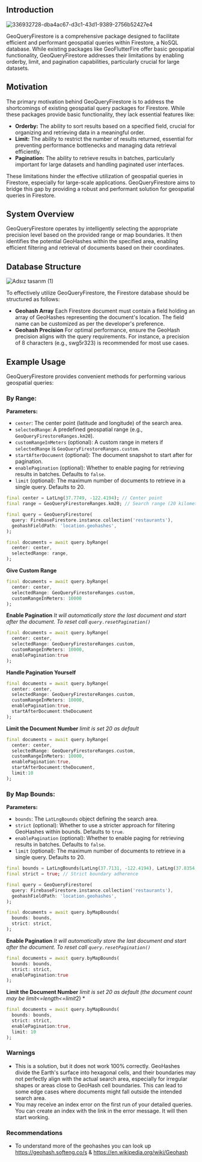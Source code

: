 ## Introduction


![336932728-dba4ac67-d3c1-43d1-9389-2756b52427e4](https://github.com/meanllbrl/geoquery_firestore/assets/83311854/e732f5c4-7470-4c0c-a472-ebe83ff0694d)


GeoQueryFirestore is a comprehensive package designed to facilitate efficient and performant geospatial queries within Firestore, a NoSQL database. While existing packages like GeoFlutterFire offer basic geospatial functionality, GeoQueryFirestore addresses their limitations by enabling orderby, limit, and pagination capabilities, particularly crucial for large datasets.

## Motivation

The primary motivation behind GeoQueryFirestore is to address the shortcomings of existing geospatial query packages for Firestore. While these packages provide basic functionality, they lack essential features like:

- **Orderby:** The ability to sort results based on a specified field, crucial for organizing and retrieving data in a meaningful order.
- **Limit:** The ability to restrict the number of results returned, essential for preventing performance bottlenecks and managing data retrieval efficiently.
- **Pagination:** The ability to retrieve results in batches, particularly important for large datasets and handling paginated user interfaces.

These limitations hinder the effective utilization of geospatial queries in Firestore, especially for large-scale applications. GeoQueryFirestore aims to bridge this gap by providing a robust and performant solution for geospatial queries in Firestore.

## System Overview

GeoQueryFirestore operates by intelligently selecting the appropriate precision level based on the provided range or map boundaries. It then identifies the potential GeoHashes within the specified area, enabling efficient filtering and retrieval of documents based on their coordinates.

## Database Structure

![Adsız tasarım (1)](https://github.com/meanllbrl/geoquery_firestore/assets/83311854/5afbbe7a-f5a9-48c8-bb21-a02abfb3549b)

To effectively utilize GeoQueryFirestore, the Firestore database should be structured as follows: 

- **Geohash Array** Each Firestore document must contain a field holding an array of GeoHashes representing the document's location. The field name can be customized as per the developer's preference.
- **Geohash Precision** For optimal performance, ensure the GeoHash precision aligns with the query requirements. For instance, a precision of 8 characters (e.g., swg5r323) is recommended for most use cases.

## Example Usage

GeoQueryFirestore provides convenient methods for performing various geospatial queries:

### By Range:
**Parameters:**
* `center`: The center point (latitude and longitude) of the search area.
* `selectedRange`: A predefined geospatial range (e.g., `GeoQueryFirestoreRanges.km20`).
* `customRangeInMeters` (optional): A custom range in meters if `selectedRange` is `GeoQueryFirestoreRanges.custom`.
* `startAfterDocument` (optional): The document snapshot to start after for pagination.
* `enablePagination` (optional): Whether to enable paging for retrieving results in batches. Defaults to `false`.
* `limit` (optional): The maximum number of documents to retrieve in a single query. Defaults to 20.

```dart
final center = LatLng(37.7749, -122.4194); // Center point
final range = GeoQueryFirestoreRanges.km20; // Search range (20 kilometers)

final query = GeoQueryFirestore(
  query: FirebaseFirestore.instance.collection('restaurants'),
  geohashFieldPath: 'location.geohashes',
);

final documents = await query.byRange(
  center: center,
  selectedRange: range,
);
```

**Give Custom Range**
```dart
final documents = await query.byRange(
  center: center,
  selectedRange: GeoQueryFirestoreRanges.custom,
  customRangeInMeters: 10000
);
```

**Enable Pagination**
*It will automatically store the last document and start after the document. To reset call `query.resetPagination()`*
```dart
final documents = await query.byRange(
  center: center,
  selectedRange: GeoQueryFirestoreRanges.custom,
  customRangeInMeters: 10000,
  enablePagination:true
);
```

**Handle Pagination Yourself**
```dart
final documents = await query.byRange(
  center: center,
  selectedRange: GeoQueryFirestoreRanges.custom,
  customRangeInMeters: 10000,
  enablePagination:true,
  startAfterDocument:theDocument
);
```

**Limit the Document Number**
*limit is set 20 as default*
```dart
final documents = await query.byRange(
  center: center,
  selectedRange: GeoQueryFirestoreRanges.custom,
  customRangeInMeters: 10000,
  enablePagination:true,
  startAfterDocument:theDocument,
  limit:10
);
```

### By Map Bounds:
**Parameters:**
* `bounds`: The `LatLngBounds` object defining the search area.
* `strict` (optional): Whether to use a stricter approach for filtering GeoHashes within bounds. Defaults to `true`.
* `enablePagination` (optional): Whether to enable paging for retrieving results in batches. Defaults to `false`.
* `limit` (optional): The maximum number of documents to retrieve in a single query. Defaults to 20.

```dart
final bounds = LatLngBounds(LatLng(37.7131, -122.4194), LatLng(37.8354, -122.3792)); // Search bounds
final strict = true; // Strict boundary adherence

final query = GeoQueryFirestore(
  query: FirebaseFirestore.instance.collection('restaurants'),
  geohashFieldPath: 'location.geohashes',
);

final documents = await query.byMapBounds(
  bounds: bounds,
  strict: strict,
);
```

**Enable Pagination**
*It will automatically store the last document and start after the document. To reset call `query.resetPagination()`*
```dart
final documents = await query.byMapBounds(
  bounds: bounds,
  strict: strict,
  enablePagination:true
);
```

**Limit the Document Number**
*limit is set 20 as default (the document count may be limit<=length<=limit*2) *
```dart
final documents = await query.byMapBounds(
  bounds: bounds,
  strict: strict,
  enablePagination:true,
  limit: 10
);
```

### Warnings
* This is a solution, but it does not work 100% correctly. GeoHashes divide the Earth's surface into hexagonal cells, and their boundaries may not perfectly align with the actual search area, especially for irregular shapes or areas close to GeoHash cell boundaries. This can lead to some edge cases where documents might fall outside the intended search area.
* You may receive an index error on the first run of your detailed queries. You can create an index with the link in the error message. It will then start working.

### Recommendations
* To understand more of the geohashes you can look up https://geohash.softeng.co/s & https://en.wikipedia.org/wiki/Geohash
